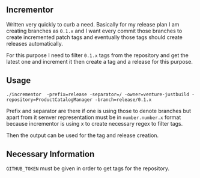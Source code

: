 ## Incrementor

Written very quickly to curb a need. Basically for my release plan I am creating branches as `0.1.x` and
I want every commit those branches to create incremented patch tags and eventually those tags should create
releases automatically. 

For this purpose I need to filter `0.1.x` tags from the repository and get the latest one and increment it
then create a tag and a release for this purpose. 

## Usage 

```shell
./incrementor  -prefix=release -separator=/ -owner=venture-justbuild -repository=ProductCatalogManager -branch=release/0.1.x
```

Prefix and separator are there if one is using those to denote branches but apart from it semver representation
must be in `number.number.x` format because incrementor is using x to create necessary regex to filter 
tags. 

Then the output can be used for the tag and release creation.

## Necessary Information
`GITHUB_TOKEN` must be given in order to get tags for the repository. 